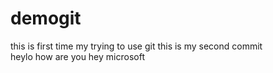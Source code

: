 # demogit
this is first time my trying to use git
this is my second commit
<br>
heylo how are you
hey microsoft

